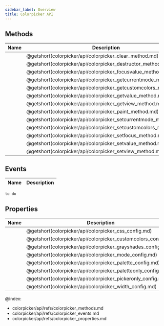 ```yaml
---     
sidebar_label: Overview
title: Colorpicker API
---     
```


## Methods

| Name                                                      | Description                                                      |
| --------------------------------------------------------- | ---------------------------------------------------------------- |
| [](colorpicker/api/colorpicker_clear_method.md)           | @getshort(colorpicker/api/colorpicker_clear_method.md)           |
| [](colorpicker/api/colorpicker_destructor_method.md)      | @getshort(colorpicker/api/colorpicker_destructor_method.md)      |
| [](colorpicker/api/colorpicker_focusvalue_method.md)      | @getshort(colorpicker/api/colorpicker_focusvalue_method.md)      |
| [](colorpicker/api/colorpicker_getcurrentmode_method.md)  | @getshort(colorpicker/api/colorpicker_getcurrentmode_method.md)  |
| [](colorpicker/api/colorpicker_getcustomcolors_method.md) | @getshort(colorpicker/api/colorpicker_getcustomcolors_method.md) |
| [](colorpicker/api/colorpicker_getvalue_method.md)        | @getshort(colorpicker/api/colorpicker_getvalue_method.md)        |
| [](colorpicker/api/colorpicker_getview_method.md)         | @getshort(colorpicker/api/colorpicker_getview_method.md)         |
| [](colorpicker/api/colorpicker_paint_method.md)           | @getshort(colorpicker/api/colorpicker_paint_method.md)           |
| [](colorpicker/api/colorpicker_setcurrentmode_method.md)  | @getshort(colorpicker/api/colorpicker_setcurrentmode_method.md)  |
| [](colorpicker/api/colorpicker_setcustomcolors_method.md) | @getshort(colorpicker/api/colorpicker_setcustomcolors_method.md) |
| [](colorpicker/api/colorpicker_setfocus_method.md)        | @getshort(colorpicker/api/colorpicker_setfocus_method.md)        |
| [](colorpicker/api/colorpicker_setvalue_method.md)        | @getshort(colorpicker/api/colorpicker_setvalue_method.md)        |
| [](colorpicker/api/colorpicker_setview_method.md)         | @getshort(colorpicker/api/colorpicker_setview_method.md)         |

## Events 

| Name | Description |
| ---- | ----------- |
`to do`

## Properties

| Name                                                   | Description                                                   |
| ------------------------------------------------------ | ------------------------------------------------------------- |
| [](colorpicker/api/colorpicker_css_config.md)          | @getshort(colorpicker/api/colorpicker_css_config.md)          |
| [](colorpicker/api/colorpicker_customcolors_config.md) | @getshort(colorpicker/api/colorpicker_customcolors_config.md) |
| [](colorpicker/api/colorpicker_grayshades_config.md)   | @getshort(colorpicker/api/colorpicker_grayshades_config.md)   |
| [](colorpicker/api/colorpicker_mode_config.md)         | @getshort(colorpicker/api/colorpicker_mode_config.md)         |
| [](colorpicker/api/colorpicker_palette_config.md)      | @getshort(colorpicker/api/colorpicker_palette_config.md)      |
| [](colorpicker/api/colorpicker_paletteonly_config.md)  | @getshort(colorpicker/api/colorpicker_paletteonly_config.md)  |
| [](colorpicker/api/colorpicker_pickeronly_config.md)   | @getshort(colorpicker/api/colorpicker_pickeronly_config.md)   |
| [](colorpicker/api/colorpicker_width_config.md)        | @getshort(colorpicker/api/colorpicker_width_config.md)        |


@index:
- colorpicker/api/refs/colorpicker_methods.md
- colorpicker/api/refs/colorpicker_events.md
- colorpicker/api/refs/colorpicker_properties.md 